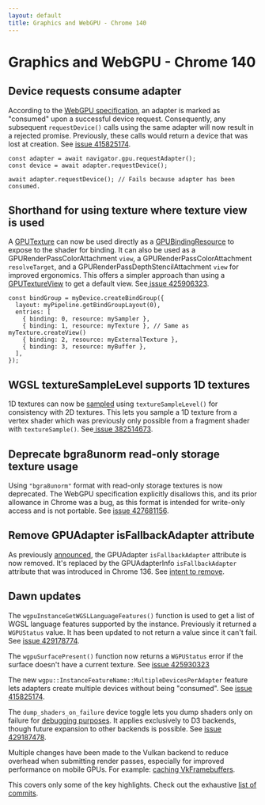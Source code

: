 ```yaml
---
layout: default
title: Graphics and WebGPU - Chrome 140
---
```


# Graphics and WebGPU - Chrome 140



## Device requests consume adapter

According to the [WebGPU specification](https://gpuweb.github.io/gpuweb/#ref-for-dom-adapter-state-consumed%E2%91%A1), an adapter is marked as "consumed" upon a successful device request. Consequently, any subsequent `requestDevice()` calls using the same adapter will now result in a rejected promise. Previously, these calls would return a device that was lost at creation. See [issue 415825174](https://issues.chromium.org/issues/415825174).
    
    
    const adapter = await navigator.gpu.requestAdapter();
    const device = await adapter.requestDevice();
    
    await adapter.requestDevice(); // Fails because adapter has been consumed.
    


## Shorthand for using texture where texture view is used

A [GPUTexture](https://gpuweb.github.io/gpuweb/#gputexture) can now be used directly as a [GPUBindingResource](https://gpuweb.github.io/gpuweb/#typedefdef-gpubindingresource) to expose to the shader for binding. It can also be used as a GPURenderPassColorAttachment `view`, a GPURenderPassColorAttachment `resolveTarget`, and a GPURenderPassDepthStencilAttachment `view` for improved ergonomics. This offers a simpler approach than using a [GPUTextureView](https://gpuweb.github.io/gpuweb/#dictdef-gpubufferbinding) to get a default view. See[ issue 425906323](https://issues.chromium.org/issues/425906323).
    
    
    const bindGroup = myDevice.createBindGroup({
      layout: myPipeline.getBindGroupLayout(0),
      entries: [
        { binding: 0, resource: mySampler },
        { binding: 1, resource: myTexture }, // Same as myTexture.createView()
        { binding: 2, resource: myExternalTexture },
        { binding: 3, resource: myBuffer },
      ],
    });
    


## WGSL textureSampleLevel supports 1D textures

1D textures can now be [sampled](https://gpuweb.github.io/gpuweb/wgsl/#texturesamplelevel) using `textureSampleLevel()` for consistency with 2D textures. This lets you sample a 1D texture from a vertex shader which was previously only possible from a fragment shader with `textureSample()`. See[ issue 382514673](https://issues.chromium.org/issues/382514673).


## Deprecate bgra8unorm read-only storage texture usage

Using `"bgra8unorm"` format with read-only storage textures is now deprecated. The WebGPU specification explicitly disallows this, and its prior allowance in Chrome was a bug, as this format is intended for write-only access and is not portable. See [issue 427681156](https://issues.chromium.org/issues/427681156).


## Remove GPUAdapter isFallbackAdapter attribute

As previously [announced](/blog/new-in-webgpu-138#deprecate_gpuadapter_isfallbackadapter_attribute), the GPUAdapter `isFallbackAdapter` attribute is now removed. It's replaced by the GPUAdapterInfo `isFallbackAdapter` attribute that was introduced in Chrome 136. See [intent to remove](https://groups.google.com/a/chromium.org/g/blink-dev/c/Wzr22XXV3s8).


## Dawn updates

The `wgpuInstanceGetWGSLLanguageFeatures()` function is used to get a list of WGSL language features supported by the instance. Previously it returned a `WGPUStatus` value. It has been updated to not return a value since it can't fail. See [issue 429178774](https://issues.chromium.org/issues/429178774).

The `wgpuSurfacePresent()` function now returns a `WGPUStatus` error if the surface doesn't have a current texture. See [issue 425930323](https://issues.chromium.org/issues/425930323)

The new `wgpu::InstanceFeatureName::MultipleDevicesPerAdapter` feature lets adapters create multiple devices without being "consumed". See [issue 415825174](https://issues.chromium.org/issues/415825174).

The `dump_shaders_on_failure` device toggle lets you dump shaders only on failure for [debugging purposes](https://dawn.googlesource.com/dawn/+/refs/heads/main/docs/dawn/debugging.md). It applies exclusively to D3 backends, though future expansion to other backends is possible. See [issue 429187478](http://issues.chromium.org/issues/429187478).

Multiple changes have been made to the Vulkan backend to reduce overhead when submitting render passes, especially for improved performance on mobile GPUs. For example: [caching VkFramebuffers](https://dawn.googlesource.com/dawn/+/ddf2e1f61d20171ecd10ae3be70acb750a56686d).

This covers only some of the key highlights. Check out the exhaustive [list of commits](https://dawn.googlesource.com/dawn/+log/chromium/7258..chromium/7339?n=1000).